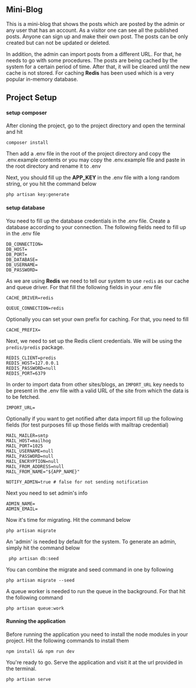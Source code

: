 ## Mini-Blog

This is a mini-blog that shows the posts which are posted by the admin or any user that has an account. As a visitor one can see all the published posts. Anyone can sign up and make their own post. The posts can be only created but can not be updated or deleted.

In addition, the admin can import posts from a different URL. For that, he needs to go with some procedures. The posts are being cached by the system for a certain period of time. After that, it will be cleared until the new cache is not stored. For caching **Redis** has been used which is a very popular in-memory database.


## Project Setup

#### setup composer
After cloning the project, go to the project directory and open the terminal and hit

``composer install``

Then add a .env file in the root of the project directory and copy the .env.example contents or you may copy the .env.example file and paste in the root directory and rename it to .env

Next, you should fill up the **APP_KEY** in the .env file with a long random string, or you hit the command below

``php artisan key:generate``

#### setup database
You need to fill up the database credentials in the .env file. Create a database according to your connection. The following fields need to fill up in the .env file


```
DB_CONNECTION=
DB_HOST=
DB_PORT=
DB_DATABASE=
DB_USERNAME=
DB_PASSWORD=
```

As we are using **Redis** we need to tell our system to use `redis` as our cache and queue driver. For that fill the following fields in your .env file

``CACHE_DRIVER=redis``

``QUEUE_CONNECTION=redis``

Optionally you can set your own prefix for caching. For that, you need to fill

``CACHE_PREFIX=``

Next, we need to set up the Redis client credentials. We will be using the ``predis/predis`` package.

```
REDIS_CLIENT=predis
REDIS_HOST=127.0.0.1
REDIS_PASSWORD=null
REDIS_PORT=6379
```
In order to import data from other sites/blogs, an `IMPORT_URL` key needs to be present in the .env file with a valid URL of the site from which the data is to be fetched.

``IMPORT_URL=``

Optionally if you want to get notified after data import fill up the following fields (for test purposes fill up those fields with mailtrap credential)

```
MAIL_MAILER=smtp
MAIL_HOST=mailhog
MAIL_PORT=1025
MAIL_USERNAME=null
MAIL_PASSWORD=null
MAIL_ENCRYPTION=null
MAIL_FROM_ADDRESS=null
MAIL_FROM_NAME="${APP_NAME}"

NOTIFY_ADMIN=true # false for not sending notification
```

Next you need to set admin's info

```
ADMIN_NAME=
ADMIN_EMAIL=
```

Now it's time for migrating. Hit the command below

`php artisan migrate`

An 'admin' is needed by default for the system. To generate an admin, simply hit the command below

`` php artisan db:seed``

You can combine the migrate and seed command in one by following

``php artisan migrate --seed``

A queue worker is needed to run the queue in the background. For that hit the following command

`` php artisan queue:work ``

#### Running the application
Before running the application you need to install the node modules in your project. Hit the following commands to install them

`npm install && npm run dev`

You're ready to go. Serve the application and visit it at the url provided in the terminal.

`php artisan serve`
